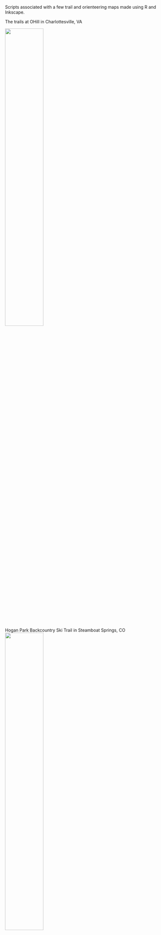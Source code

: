 Scripts associated with a few trail and orienteering maps made using R and Inkscape.


The trails at OHill in Charlottesville, VA
<br clear = "left">

<img align = "center" src="https://github.com/seanhardison1/lifeinspace/assets/31781107/200d0df2-6732-4249-9223-f9cd25aea842" width="50%">

Hogan Park Backcountry Ski Trail in Steamboat Springs, CO  
<img align = "center" src="https://github.com/seanhardison1/lifeinspace/assets/31781107/e556a361-bd97-49d1-bee6-c06023239484" width="50%">
